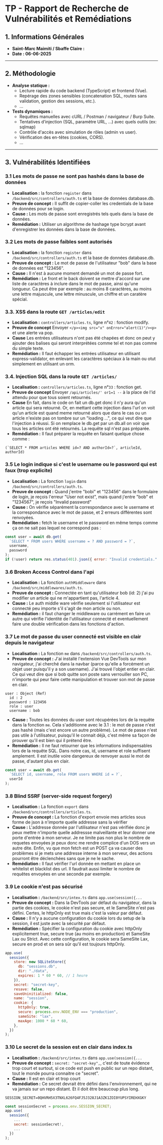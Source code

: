 # TP - Rapport de Recherche de Vulnérabilités et Remédiations

## 1. Informations Générales

- **Saint-Marc Maimiti / Sbaffe Claire :**
- **Date : 06-06-2025**

---

## 2. Méthodologie

- **Analyse statique :**
  - Lecture rapide du code backend (TypeScript) et frontend (Vue).
  - Repérage des zones sensibles (concatenation SQL, routes sans validation, gestion des sessions, etc.).
  - ...
- **Tests dynamiques :**
  - Requêtes manuelles avec cURL / Postman / navigateur / Burp Suite.
  - Tentatives d’injection (SQL, paramètre URL, ...) avec quels outils (ex: sqlmap)
  - Contrôle d'accès avec simulation de rôles (admin vs user).
  - Vérification des en-têtes (cookies, CORS).
  - ...

---

## 3. Vulnérabilités Identifiées

### 3.1 Les mots de passe ne sont pas hashés dans la base de données

- **Localisation :** la fonction `register` dans `/backend/src/controllers/auth.ts` et la base de données database.db.
- **Preuve de concept :** Il suffit de copier-coller les credentials de la base de données pour se login.
- **Cause :** Les mots de passe sont enregistrés tels quels dans la base de données.
- **Remédiation :** Utiliser un algorithme de hashage type bcrypt avant d'enregistrer les données dans la base de données.

### 3.2 Les mots de passe faibles sont autorisés

- **Localisation :** la fonction `register` dans `/backend/src/controllers/auth.ts` et la base de données database.db.
- **Preuve de concept :** Le mot de passe de l'utilisateur "bob" dans la base de données est "123456".
- **Cause :** Il n'est à aucune moment demandé un mot de passe fort.
- **Remédiation :** Le front et le back doivent se mettre d'accord sur une liste de caractères à inclure dans le mot de passe, ainsi qu'une longueur. Ca peut être par exemple : au moins 8 caractères, au moins une lettre majuscule, une lettre minuscule, un chiffre et un caratère spécial.

### 3.3. XSS dans la route `GET /articles/edit`

- **Localisation :** `controllers/articles.ts`, ligne n°`42` : fonction modify.
- **Preuve de concept**
  Envoyer `</p><img src="x" onError="alert(1)"/><p>` et une alerte va pop.
- **Cause**
  Les entrées utilisateurs n'ont pas été chapées et donc on peut y ajouter des balises qui seront interprétées comme tel et non pas comme du simple texte.
- **Remédiation :**
  Il faut échapper les entrées utilisateur en utilisant express-validator, en enlevant les caractères spéciaux à la main ou otut simplement en utilisant un orm.

### 3.4. Injection SQL dans la route `GET /articles/`

- **Localisation :** `controllers/articles.ts`, ligne n°`33` : fonction get.
- **Preuve de concept**
  Envoyer `/api/articles/' or1=1 --` à la place de l'id attendu pour que tous soient retournés.
- **Cause**
  En fait, dans le code on fait un db.get donc il n'y aura qu'un article qui sera retourné. Or, en mettant cette injection dans l'url on voit qu'un article est quand meme retourné alors que dans le cas ou un article n'existe pas on tombre sur un "loading ...", ce qui veut dire que l'injection à réussi. Si on remplace le db.get par un db.all on voir que tous les articles ont été retournés. La requête sql n'est pas préparée.
- **Remédiation :**
  Il faut préparer la requête en faisant quelque chose comme :

```javascipt
(`SELECT * FROM articles WHERE id=? AND authorId=?`, articleId, authorId)
```

### 3.5 Le login indique si c'est le username ou le password qui est faux (trop explicite)

- **Localisation :** La fonction `login` dans `/backend/src/controllers/auth.ts`.
- **Preuve de concept :** Quand j'entre "bobi" et "123456" dans le formulaire de login, je reçois l'erreur "User not exist", mais quand j'entre "bob" et "1234567", je reçois "Invalid password"
- **Cause :** On vérifie séparément la correspondance avec le username et la correspondance avec le mot de passe, et 2 erreurs différentes sont renvoyées.
- **Remédiation :** fetch le username et le password en même temps comme ça on ne sait pas lequel ne correspond pas :

```javascript
const user = await db.get(
  `SELECT * FROM users WHERE username = ? AND password = ?`,
  username,
  password
);
if (!user) return res.status(401).json({ error: "Invalid credentials." });
```

### 3.6 Broken Access Control dans l'api

- **Localisation :** La fonction `authMiddleware` dans `/backend/src/middlewares/auth.ts`.
- **Preuve de concept :** Connectée en tant qu'utilisateur bob (id: 2) j'ai pu modifier un article qui ne m'appartient pas, l'article 4.
- **Cause :** Le auth middle ware vérifie seulement si l'utilisateur est connecté peu importe s'il s'agit de mon article ou non.
- **Remédiation :** il faut changer le middleware ou carrément en faire un autre qui vérifie l'identité de l'utilisateur connecté et eventuellement faire une double vérification dans les fonctions d'action.

### 3.7 Le mot de passe du user connecté est visible en clair depuis le navigateur

- **Localisation :** La fonction `me` dans `/backend/src/controllers/auth.ts`.
- **Preuve de concept :** J'ai installé l'extension Vue DevTools sur mon navigateur, j'ai cherché dans la navbar (parce qu'elle a forcément un objet user puisqu'il y a son username). J'ai trouvé l'objet entier en clair. Ce qui veut dire que si bob quitte son poste sans verrouiller son PC, n'importe qui peur faire cette manipulation et trouver son mot de passe en clair.

```
user : Object (Ref)
  id : 2
  password : 123456
  role : user
  username : bob
```

- **Cause :** Toutes les données du user sont récupérées lors de la requête dans la fonction `me`. Cela s'additionne avec le 3.1 : le mot de passe n'est pas hashé (mais c'est encore un autre problème). Le mot de passe n'est pas utile à l'utilisateur, puisqu'il le connait déjà, c'est même sa façon de prouver qu'il est bien qui il prétend être.
- **Remédiation :** Il ne faut retourner que les informations indispensables lors de la requête SQL. Dans notre cas, id, username et role suffisent amplement. Il est inutile voire dangereux de renvoyer aussi le mot de passe, d'autant plus en clair.

```javascript
const user = await db.get(
  `SELECT id, username, role FROM users WHERE id = ?`,
  userId
);
```

### 3.8 Blind SSRF (server-side request forgery)

- **Localisation :** La fonction `export` dans `/backend/src/controllers/articles.ts`.
- **Preuve de concept :** La fonction d'export envoie mes articles sous forme de json à n'importe quelle addresse sans la vérifier
- **Cause :** L'addresse donnée par l'utilisateur n'est pas vérifiée donc je peux mettre n'importe quelle addressse malveillante et leur donner une porte d'entrée à mon serveur. Je ne limite pas non plus le nombre de requetes envoyées je peux donc me rendre complice d'un DOS vers un autre dite. Enfin, vu que mon fetch est un POST ça va causer des problèmes si je mets une addresse interne à mon serveur, des actions pourront être déclenchées sans que je ne le sache.
- **Remédiation :** Il faut vérifier l'url donnée en mettant en place un whitelist et blacklist des url. Il faudrait aussi limiter le nombre de requêtes envoyées en une seconde par exemple.

### 3.9 Le cookie n'est pas sécurisé

- **Localisation :** `/backend/src/intex.ts` dans `app.use(session({...`
- **Preuve de concept :** Dans la DevTools par défaut du navigateur, dans la partie des cookies, le cookie n'est pas secure, et le SameSite n'est pas défini. Certes, le httpOnly est true mais c'est la valeur par défaut.
- **Cause :** Il n'y a aucune configuration du cookie lors du setup de la session, il est juste avec la sécurité par défaut.
- **Remédiation :** Spécifier la configuration du cookie avec httpOnly explicitement true, secure true (au moins en production) et SameSite Lax ou Strict. Avec cette configuration, le cookie sera SameSite Lax, secure en prod et on sera sûr qu'il est toujours httpOnly.

```javascript
app.use(
  session({
    store: new SQLiteStore({
      db: "sessions.db",
      dir: "./data",
      expires: 1 * 60 * 60, // 1 heure
    }),
    secret: "secret-key",
    resave: false,
    saveUninitialized: false,
    name: "session",
    cookie: {
      httpOnly: true,
      secure: process.env.NODE_ENV === "production",
      sameSite: "lax",
      maxAge: 1000 * 60 * 60,
    },
  })
);
```

### 3.10 Le secret de la session est en clair dans index.ts

- **Localisation :** `/backend/src/intex.ts` dans `app.use(session({...`
- **Preuve de concept :** `secret: "secret-key",`, c'est de toute évidence trop court et surtout, si ce code est push en public sur un repo distant, tout le monde pourra connaitre ce "secret".
- **Cause :** Il est en clair et trop court
- **Remédiation :** Ce secret devrait être défini dans l'environnement, qui ne va jamais sur un repo distant. Et il doit être beaucoup plus long.

```env
SESSION_SECRET=0QHVRH5X3TNXL626FQ4FJ5J328J1A3ZK1ZOI0YUPSYIREHXGKY
```

```javascript
const sessionSecret = process.env.SESSION_SECRET;
app.use(
  session({
    ...
    secret: sessionSecret!,
    ...
  })
);
```

